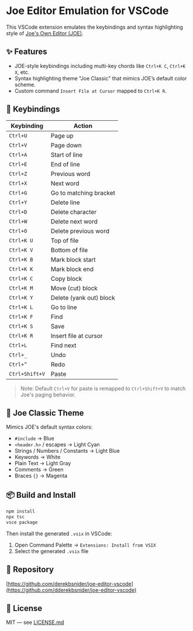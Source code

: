 # Joe Editor Emulation for VSCode

This VSCode extension emulates the keybindings and syntax highlighting style of [Joe's Own Editor (JOE)](https://joe-editor.sourceforge.net/).

## ✨ Features

- JOE-style keybindings including multi-key chords like `Ctrl+K C`, `Ctrl+K X`, etc.
- Syntax highlighting theme "Joe Classic" that mimics JOE’s default color scheme.
- Custom command `Insert File at Cursor` mapped to `Ctrl+K R`.

## 🧰 Keybindings

| Keybinding         | Action                            |
|--------------------|-----------------------------------|
| `Ctrl+U`           | Page up                           |
| `Ctrl+V`           | Page down                         |
| `Ctrl+A`           | Start of line                     |
| `Ctrl+E`           | End of line                       |
| `Ctrl+Z`           | Previous word                     |
| `Ctrl+X`           | Next word                         |
| `Ctrl+G`           | Go to matching bracket            |
| `Ctrl+Y`           | Delete line                       |
| `Ctrl+D`           | Delete character                  |
| `Ctrl+W`           | Delete next word                  |
| `Ctrl+O`           | Delete previous word              |
| `Ctrl+K U`         | Top of file                       |
| `Ctrl+K V`         | Bottom of file                    |
| `Ctrl+K B`         | Mark block start                  |
| `Ctrl+K K`         | Mark block end                    |
| `Ctrl+K C`         | Copy block                        |
| `Ctrl+K M`         | Move (cut) block                  |
| `Ctrl+K Y`         | Delete (yank out) block           |
| `Ctrl+K L`         | Go to line                        |
| `Ctrl+K F`         | Find                              |
| `Ctrl+K S`         | Save                              |
| `Ctrl+K R`         | Insert file at cursor             |
| `Ctrl+L`           | Find next                         |
| `Ctrl+_`           | Undo                              |
| `Ctrl+^`           | Redo                              |
| `Ctrl+Shift+V`     | Paste                             |

> Note: Default `Ctrl+V` for paste is remapped to `Ctrl+Shift+V` to match Joe's paging behavior.

## 🎨 Joe Classic Theme

Mimics JOE's default syntax colors:

- `#include` → Blue
- `<header.h>` / escapes → Light Cyan
- Strings / Numbers / Constants → Light Blue
- Keywords → White
- Plain Text → Light Gray
- Comments → Green
- Braces `{}` → Magenta

## 📦 Build and Install

```bash
npm install
npx tsc
vsce package
```

Then install the generated `.vsix` in VSCode:

1. Open Command Palette → `Extensions: Install from VSIX`
2. Select the generated `.vsix` file

## 📁 Repository

[https://github.com/derekbsnider/joe-editor-vscode](https://github.com/dderekbsnider/joe-editor-vscode)

## 🪪 License

MIT — see [LICENSE.md](LICENSE.md)
